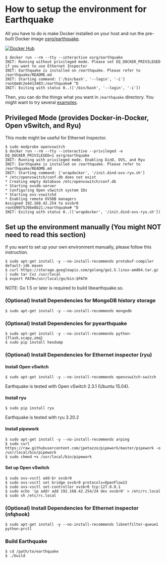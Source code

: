 # How to setup the environment for Earthquake

All you have to do is make Docker installed on your host and run the pre-built Docker image [osrg/earthquake](https://registry.hub.docker.com/u/osrg/earthquake/).

[![Docker Hub](http://dockeri.co/image/osrg/earthquake)](https://registry.hub.docker.com/u/osrg/earthquake/)

    
    $ docker run --rm --tty --interactive osrg/earthquake
	INIT: Running without privileged mode. Please set EQ_DOCKER_PRIVILEGED if you want to use Ethernet Inspector
	INIT: Earthquake is installed on /earthquake. Please refer to /earthquake/README.md
	INIT: Starting command: ['/bin/bash', '--login', '-i']
	root@a0c2e4413483:/earthquake# ^D
	INIT: Exiting with status 0..(['/bin/bash', '--login', '-i'])
	
Then, you can do the things what you want in `/earthquake` directory.
You might want to try several [examples](../example).


## Privileged Mode (provides Docker-in-Docker, Open vSwitch, and Ryu)
This mode might be useful for Ethernet Inspector.
    
    $ sudo modprobe openvswitch
    $ docker run --rm --tty --interactive --privileged -e EQ_DOCKER_PRIVILEGED=1 osrg/earthquake 
    INIT: Running with privileged mode. Enabling DinD, OVS, and Ryu
    INIT: Earthquake is installed on /earthquake. Please refer to /earthquake/README.md
    INIT: Starting command: ['wrapdocker', '/init.dind-ovs-ryu.sh']
    * /etc/openvswitch/conf.db does not exist
    * Creating empty database /etc/openvswitch/conf.db
    * Starting ovsdb-server
    * Configuring Open vSwitch system IDs
    * Starting ovs-vswitchd
    * Enabling remote OVSDB managers
    Assigned 192.168.42.254 to ovsbr0
    root@907529be8b21:/earthquake# ^D
	INIT: Exiting with status 0..(['wrapdocker', '/init.dind-ovs-ryu.sh'])
    

## Set up the environment manually (You might NOT need to read this section)
If you want to set up your own environment manually, please follow this instruction.

	$ sudo apt-get install -y --no-install-recommends protobuf-compiler default-jdk maven
    $ curl https://storage.googleapis.com/golang/go1.5.linux-amd64.tar.gz | sudo tar Cxz /usr/local
    $ export PATH=/usr/local/go/bin:$PATH 

NOTE: Go 1.5 or later is required to build libearthquake.so.

### (Optional) Install Dependencies for MongoDB history storage
    
    $ sudo apt-get install -y --no-install-recommends mongodb
    
### (Optional) Install Dependencies for pyearthquake
    
	$ sudo apt-get install -y --no-install-recommends python-{flask,scapy,zmq}
    $ sudo pip install hexdump
    
### (Optional) Install Dependencies for Ethernet inspector (ryu)
#### Install Open vSwitch
    
    $ sudo apt-get install -y --no-install-recommends openvswitch-switch
    
Earthquake is tested with Open vSwitch 2.3.1 (Ubuntu 15.04).

#### Install ryu
    
    $ sudo pip install ryu
    
Earthquake is tested with ryu 3.20.2

#### Install pipework
    
    $ sudo apt-get install -y --no-install-recommends arping
    $ sudo curl https://raw.githubusercontent.com/jpetazzo/pipework/master/pipework -o /usr/local/bin/pipework
    $ sudo chmod +x /usr/local/bin/pipework
    

#### Set up Open vSwitch
	
    $ sudo ovs-vsctl add-br ovsbr0
    $ sudo ovs-vsctl set bridge ovsbr0 protocols=OpenFlow13
    $ sudo ovs-vsctl set-controller ovsbr0 tcp:127.0.0.1
    $ sudo echo 'ip addr add 192.168.42.254/24 dev ovsbr0' > /etc/rc.local
    $ sudo sh /etc/rc.local

### (Optional) Install Dependencies for Ethernet inspector (nfqhook)
    
    $ sudo apt-get install -y --no-install-recommends libnetfilter-queue1 python-prctl
    
### Build Earthquake
    
    $ cd /path/to/earthquake
    $ ./build
    
